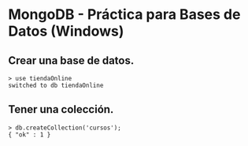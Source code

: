 # MongoDB  - Práctica para Bases de Datos (Windows)


## Crear una base de datos.

```console
> use tiendaOnline
switched to db tiendaOnline
```

## Tener una colección.
```console
> db.createCollection('cursos');
{ "ok" : 1 }
```
